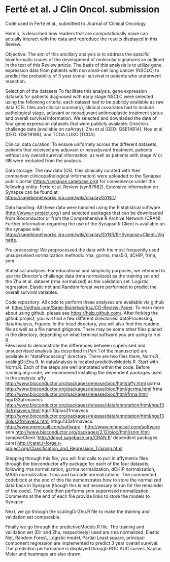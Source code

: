 Ferté et al. J Clin Oncol. submission
================

Code used in Ferté et al., submitted to Journal of Clinical Oncology.

Herein, is described how readers that are computationally naive can actually interact with the data and reproduce the results displayed in this Review.

Objective:
The aim of this ancillary analysis is to address the specific bioinformatic issues of the development of molecular signatures as outlined in the text of this Review article.  The basis of this analysis is to utilize gene expression data from patients with non small-cell lung cancer (NSCLC) to predict the probability of 3 year overall survival in patients who underwent resection.

Selection of the datasets
To facilitate this analysis, gene expression datasets for patients diagnosed with early stage NSCLC were selected using the following criteria: each dataset had to be publicly available as raw data (CEL files and clinical summary), clinical covariates had to include pathological stage, adjuvant or neoadjuvant antineoplastic treatment status and overall survival information.  We selected and downladed the data of  four gene expression datasets that were publicly available:  Directors challenge data (available on caArray), Zhu et al (GEO: GSE14814), Hou et al (GEO: GSE19188), and TCGA LUSC (TCGA). 


Clinical data curation:
To ensure uniformity across the different datasets, patients that received any adjuvant or neoadjuvant treatment, patients without any overall survival information, as well as patients with stage IV or IIIB were excluded from the analysis.

Data storage:
The raw data (CEL files clinically curated with their companion clinicopathological information) were uploaded to the Synapse public portal (https://synapse.sagebase.org) for convenience under the following entity: Ferte et al. Review (syn87682). Extensive information on Synapse can be found at: 
https://sagebionetworks.jira.com/wiki/display/SYND/

Data handling:
All these data were handled using the R statistical software (http://www.r-project.org/) and selected packages that can be downloaded from Bioconductor or from the Comprehensive R Archive Network (CRAN).  Further information regarding the use of the Synapse R Client is available on the synapse wiki : 
https://sagebionetworks.jira.com/wiki/display/SYNR/R+Synapse+Client+Vignette.

Pre-processing:
We preprocessed the data with the most frequently used unsupervised normalization methods: rma, gcrma, mas5.0, dCHIP, frma, snm.

Statistical analyses: 
For educational and simplicity purposes, we intended to use the Director’s challenge data (rma normalized) as the training set and the Zhu et al. dataset (rma normalized) as the validation set. Logistic regression, Elastic net and Random forest were performed to predict the overall survival variables.

Code repository:
All code to perform these analyses are available via github at: https://github.com/Sage-Bionetworks/JCO-Review-Paper.  To learn more about using github, please see https://help.github.com/. 
After forking the github project, you will find a few different directories:
dataProcessing, dataAnalysis, Figures.  In the head directory, you will also find this readme file as well as a file named gitignore.  There may be some other files placed in the directory, depending on what terminal software you are using to run R.  
Files used to demonstrate the differences between supervised and unsupervised analysis (as described in Part 1 of the manuscript) are available in “dataProcessing” directory.  There are two files there, Norm.R , scalingDirZhu.R. In dataAnalysis is located predictiveModels.R. 
Start with Norm.R.  Each of the steps are well annotated within the code. Before running any code, we recommend installing the dependent packages used in the analysis:
affy http://www.bioconductor.org/packages/release/bioc/html/affy.html
gcrma http://www.bioconductor.org/packages/release/bioc/html/gcrma.html
frma http://www.bioconductor.org/packages/release/bioc/html/frma.html
hgu133afrmavecs http://www.bioconductor.org/packages/release/data/annotation/html/hgu133afrmavecs.html
hgu133plus2frmavecs http://www.bioconductor.org/packages/release/data/annotation/html/hgu133plus2frmavecs.html
hthgu133afrmavecs: http://www.mnmccall.com/software - http://www.mnmccall.com/software
snm http://www.bioconductor.org/packages/2.12/bioc/html/snm.html
synapseClient 'http://depot.sagebase.org/CRAN.R'
dependent packages:
caret
http://caret.r-forge.r-project.org/Classification_and_Regression_Training.html

Stepping through this file, you will find calls to pull in affymetrix files through the bioconductor affy package for each of the four datasets, following rma normalization, gcrma normalization, dCHIP normalization, MAS5 normalization, frma and barcode normalizations.  The commented codeblock at the end of this file demonstrates how to store the normalized data back in Synapse (though this is not necessary to run for the remainder of the code). The code then performs snm supervised normalization.  Comments at the end of each file provide links to store the models to Synapse.

Next, we go through the scalingDirZhu.R file to make the training and validation set comparable.

Finally we go through the predictiveModels.R file. The training and validation set (Dir and Zhu, respectively) used are rma normalized. Elastic Net, Random Forest, Logistic model, Partial Least square, principal component regression are implemented to predict 3 year overall survival.
The prediction performance is displayed through ROC AUC curves. Kaplan Meier and heatmaps are also drawn.
